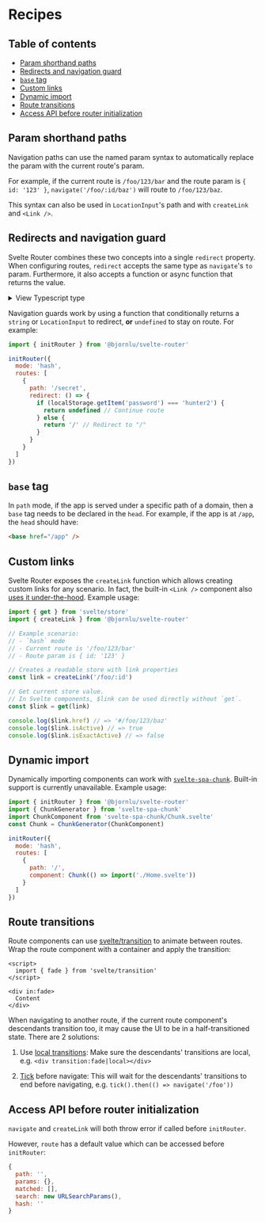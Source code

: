 # Recipes

## Table of contents

- [Param shorthand paths](#param-shorthand-paths)
- [Redirects and navigation guard](#redirects-and-navigation-guard)
- [`base` tag](#base-tag)
- [Custom links](#custom-links)
- [Dynamic import](#dynamic-import)
- [Route transitions](#route-transitions)
- [Access API before router initialization](#access-api-before-router-initialization)

## Param shorthand paths

Navigation paths can use the named param syntax to automatically replace the param with the current route's param.

For example, if the current route is `/foo/123/bar` and the route param is `{ id: '123' }`, `navigate('/foo/:id/baz')` will route to `/foo/123/baz`.

This syntax can also be used in `LocationInput`'s path and with `createLink` and `<Link />`.

## Redirects and navigation guard

Svelte Router combines these two concepts into a single `redirect` property. When configuring routes, `redirect` accepts the same type as `navigate`'s `to` param. Furthermore, it also accepts a function or async function that returns the value.

<details>
  <summary>View Typescript type</summary>

```ts
type Thunk<T> = T | (() => T)

type Promisable<T> = T | Promise<T>

type RedirectOption = Thunk<Promisable<string | LocationInput | undefined>>
```

</details>

Navigation guards work by using a function that conditionally returns a `string` or `LocationInput` to redirect, **or** `undefined` to stay on route. For example:

```js
import { initRouter } from '@bjornlu/svelte-router'

initRouter({
  mode: 'hash',
  routes: [
    {
      path: '/secret',
      redirect: () => {
        if (localStorage.getItem('password') === 'hunter2') {
          return undefined // Continue route
        } else {
          return '/' // Redirect to "/"
        }
      }
    }
  ]
})
```

## `base` tag

In `path` mode, if the app is served under a specific path of a domain, then a `base` tag needs to be declared in the `head`. For example, if the app is at `/app`, the `head` should have:

```html
<base href="/app" />
```

## Custom links

Svelte Router exposes the `createLink` function which allows creating custom links for any scenario. In fact, the built-in `<Link />` component also [uses it under-the-hood](./src/Link.svelte). Example usage:

```js
import { get } from 'svelte/store'
import { createLink } from '@bjornlu/svelte-router'

// Example scenario:
// - `hash` mode
// - Current route is '/foo/123/bar'
// - Route param is { id: '123' }

// Creates a readable store with link properties
const link = createLink('/foo/:id')

// Get current store value.
// In Svelte components, $link can be used directly without `get`.
const $link = get(link)

console.log($link.href) // => '#/foo/123/baz'
console.log($link.isActive) // => true
console.log($link.isExactActive) // => false
```

## Dynamic import

Dynamically importing components can work with [`svelte-spa-chunk`](https://github.com/hmmhmmhm/svelte-spa-chunk). Built-in support is currently unavailable. Example usage:

```js
import { initRouter } from '@bjornlu/svelte-router'
import { ChunkGenerator } from 'svelte-spa-chunk'
import ChunkComponent from 'svelte-spa-chunk/Chunk.svelte'
const Chunk = ChunkGenerator(ChunkComponent)

initRouter({
  mode: 'hash',
  routes: [
    {
      path: '/',
      component: Chunk(() => import('./Home.svelte'))
    }
  ]
})
```

## Route transitions

Route components can use [svelte/transition](https://svelte.dev/tutorial/transition) to animate between routes. Wrap the route component with a container and apply the transition:

```svelte
<script>
  import { fade } from 'svelte/transition'
</script>

<div in:fade>
  Content
</div>
```

When navigating to another route, if the current route component's descendants transition too, it may cause the UI to be in a half-transitioned state. There are 2 solutions:

1. Use [local transitions](https://svelte.dev/tutorial/local-transitions): Make sure the descendants' transitions are local, e.g. `<div transition:fade|local></div>`

2. [Tick](https://svelte.dev/tutorial/tick) before navigate: This will wait for the descendants' transitions to end before navigating, e.g. `tick().then(() => navigate('/foo'))`

## Access API before router initialization

`navigate` and `createLink` will both throw error if called before `initRouter`.

However, `route` has a default value which can be accessed before `initRouter`:

```js
{
  path: '',
  params: {},
  matched: [],
  search: new URLSearchParams(),
  hash: ''
}
```
